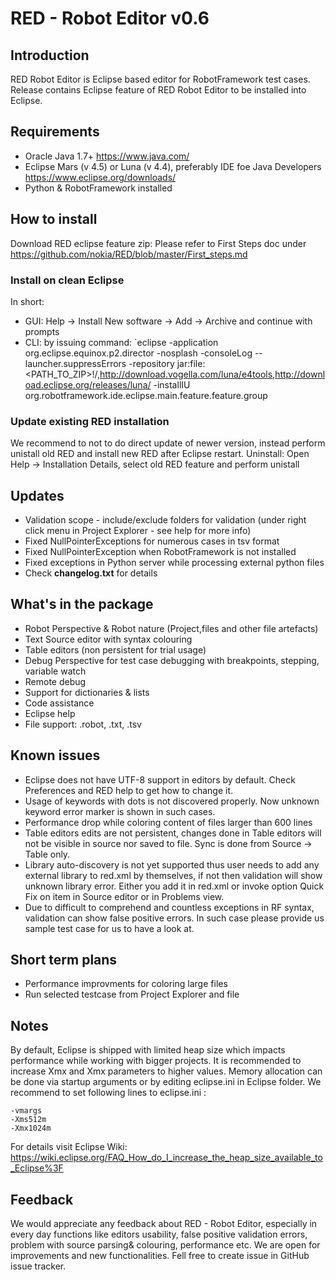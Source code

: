 # RED - Robot Editor v0.6
## Introduction
RED Robot Editor is Eclipse based editor for RobotFramework test cases. 
Release contains Eclipse feature of RED Robot Editor to be installed into Eclipse. 

## Requirements 
*  Oracle Java 1.7+  https://www.java.com/
*  Eclipse Mars (v 4.5) or Luna (v 4.4), preferably IDE foe Java Developers  https://www.eclipse.org/downloads/
*  Python & RobotFramework installed

## How to install
Download RED eclipse feature zip: <link>
Please refer to First Steps doc under https://github.com/nokia/RED/blob/master/First_steps.md

### Install on clean Eclipse 
In short:
- GUI: Help -> Install New software -> Add -> Archive and continue with prompts
- CLI: by issuing command: 
`eclipse -application org.eclipse.equinox.p2.director -nosplash -consoleLog --launcher.suppressErrors -repository jar:file:<PATH_TO_ZIP>\!/,http://download.vogella.com/luna/e4tools,http://download.eclipse.org/releases/luna/   -installIU org.robotframework.ide.eclipse.main.feature.feature.group 

### Update existing RED installation
We recommend to not to do direct update of newer version, instead perform unistall old RED and install new RED after Eclipse restart.
Uninstall:
Open Help -> Installation Details, select old RED feature and perform unistall

## Updates
- Validation scope - include/exclude folders for validation (under right click menu in Project Explorer - see help for more info)
- Fixed NullPointerExceptions for numerous cases in tsv format
- Fixed NullPointerException when RobotFramework is not installed
- Fixed exceptions in Python server while processing external python files 
- Check **changelog.txt** for details

## What's in the package
- Robot Perspective & Robot nature (Project,files and other file artefacts)
- Text Source editor with syntax colouring
- Table editors (non persistent for trial usage)
- Debug Perspective for test case debugging with breakpoints, stepping, variable watch
- Remote debug
- Support for dictionaries & lists
- Code assistance 
- Eclipse help
- File support: .robot, .txt, .tsv

## Known issues
- Eclipse does not have UTF-8 support in editors by default. Check Preferences and RED help to get how to change it.
- Usage of keywords with dots is not discovered properly. Now unknown keyword error marker is shown in such cases. 
- Performance drop while coloring content of files larger than 600 lines
- Table editors edits are not persistent, changes done in Table editors will not be visible in source nor saved to file. Sync is done from Source -> Table only.
- Library auto-discovery is not yet supported thus user needs to add any external library to red.xml by themselves, if not then validation will show unknown library error. Either you add it in red.xml or invoke option Quick Fix on item in Source editor or in Problems view.  
- Due to difficult to comprehend and countless exceptions in RF syntax, validation can show false positive errors. In such case please provide us sample test case for us to have a look at.


## Short term plans
- Performance improvments for coloring large files
- Run selected testcase from Project Explorer and file


## Notes
By default, Eclipse is shipped with limited heap size which impacts performance while working with bigger projects. It is recommended to increase Xmx and Xmx parameters to higher values. Memory allocation can be done via startup arguments or by editing eclipse.ini in Eclipse folder.
We recommend to set following lines to eclipse.ini :
```
-vmargs
-Xms512m
-Xmx1024m
```
For details visit Eclipse Wiki: https://wiki.eclipse.org/FAQ_How_do_I_increase_the_heap_size_available_to_Eclipse%3F

## Feedback
We would appreciate any feedback about RED - Robot Editor, especially in every day functions like editors usability, false positive validation errors, problem with source parsing& colouring, performance etc. We are open for improvements and new functionalities. Fell free to create issue in GitHub issue tracker.


